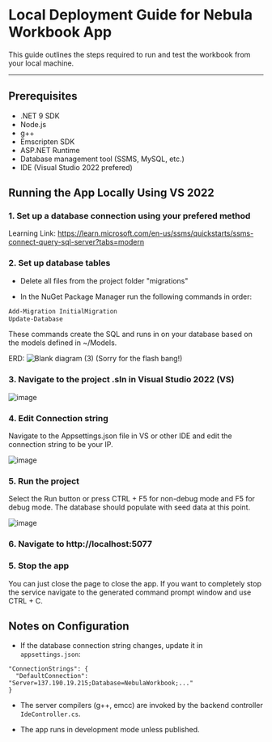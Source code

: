 # Local Deployment Guide for **Nebula Workbook** App

This guide outlines the steps required to run and test the workbook from your local machine.

---

## Prerequisites
- .NET 9 SDK
- Node.js
- g++
- Emscripten SDK
- ASP.NET Runtime
- Database management tool (SSMS, MySQL, etc.)
- IDE (Visual Studio 2022 prefered)

## Running the App Locally Using VS 2022
### 1. Set up a database connection using your prefered method
Learning Link: https://learn.microsoft.com/en-us/ssms/quickstarts/ssms-connect-query-sql-server?tabs=modern

### 2. Set up database tables
  - Delete all files from the project folder "migrations"

  - In the NuGet Package Manager run the following commands in order:
  ```bash
  Add-Migration InitialMigration
  Update-Database
  ```
  These commands create the SQL and runs in on your database based on the models defined in ~/Models.

  ERD: 
  ![Blank diagram (3)](https://github.com/user-attachments/assets/90ef464b-4dad-482a-b201-332a1f6d8fef)
  (Sorry for the flash bang!)


### 3. Navigate to the project .sln in Visual Studio 2022 (VS)

![image](https://github.com/user-attachments/assets/ba820015-c722-455f-906f-cb0deae6cb86)

### 4. Edit Connection string
Navigate to the Appsettings.json file in VS or other IDE and edit the connection string to be your IP.

![image](https://github.com/user-attachments/assets/9f049c61-d35d-421a-9875-7b09feead68b)

### 5. Run the project
Select the Run button or press CTRL + F5 for non-debug mode and F5 for debug mode. The database should populate with seed data at this point.

![image](https://github.com/user-attachments/assets/ba7da0b8-8d1f-484a-aefe-e755339cb1cd)

### 6. Navigate to http://localhost:5077

### 5. Stop the app
You can just close the page to close the app. If you want to completely stop the service navigate to the generated command prompt window and use CTRL + C.

## Notes on Configuration

- If the database connection string changes, update it in `appsettings.json`:
```
"ConnectionStrings": {
  "DefaultConnection": "Server=137.190.19.215;Database=NebulaWorkbook;..."
}
```

- The server compilers (g++, emcc) are invoked by the backend controller `IdeController.cs`.

- The app runs in development mode unless published.
